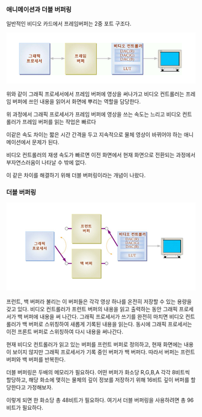 ### 애니메이션과 더블 버퍼링

일반적인 비디오 카드에서 프레임버퍼는 2중 포트 구조다.

<img src="./듀얼포트 프레임버퍼.png">

위와 같이 그래픽 프로세서에서 프레임 버퍼에 영상을 써나가고
비디오 컨트롤러는 프레임 버퍼에 쓰인 내용을 읽어서 화면에 뿌리는 역할을 담당한다.

위 과정에서 그래픽 프로세서가 프레임 버퍼에 영상을 쓰는 속도는 느리고
비디오 컨트롤러가 프레임 버퍼를 읽는 작업은 빠르다

이같은 속도 차이는 짧은 시간 간격을 두고 지속적으로 물체 영상이 바뀌어야 하는 애니메이션에서 문제가 된다.

비디오 컨트롤러의 재생 속도가 빠르면 이전 화면에서 현재 화면으로 전환되는 과정에서 부자연스러움이 나타날 수 밖에 없다.

이 같은 차이를 해결하기 위해 더블 버퍼링이라는 개념이 나왔다.

### 더블 버퍼링

<img src="./double buffering.png">

프런트, 백 버퍼라 불리는 이 버퍼들은 각각 영상 하나를 온전히 저장할 수 있는 용량을 갖고 있다.
비디오 컨트롤러가 프런트 버퍼의 내용을 읽고 출력하는 동안 그래픽 프로세서가 백 버퍼에 내용을 써 나간다.
그래픽 프로세서가 쓰기를 완전히 마치면 비디오 컨트롤러가 백 버퍼로 스위칭하여 새롭게 기록된 내용을 읽는다. 동시에 그래픽 프로세서는 이전 프론트 버퍼로 스위칭하여 다시 내용을 써나간다.

현재 비디오 컨트롤러가 읽고 있는 버퍼를 프런트 버퍼로 정의하고, 현재 화면에는 내용이 보이지 않지만 그래픽 프로세서가 기록 중인 버퍼가 백 버퍼다. 따라서 버퍼는 프런트 버퍼와 백 버퍼를 반복한다.

더블 버퍼링은 두배의 메모리가 필요하다. 어떤 버퍼가 화소당 R,G,B,A 각각 8비트씩 할당하고, 해당 화소에 맺히는 물체의 깊이 정보를 저장하기 위해 16비트 깊이 버퍼를 할당한다고 가정해보자.

이렇게 되면 한 화소당 총 48비트가 필요하다. 여기서 더블 버퍼링을 사용하려면 총 96비트가 필요하다.
